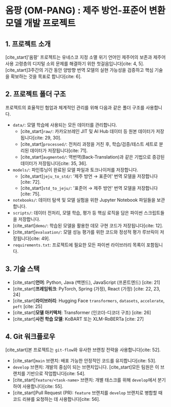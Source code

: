 # 옴팡 (OM-PANG) : 제주 방언-표준어 변환 모델 개발 프로젝트

## 1. 프로젝트 소개
[cite_start]'옴팡' 프로젝트는 유네스코 지정 소멸 위기 언어인 제주어의 보존과 제주어 사용 고령층의 디지털 소외 문제를 해결하기 위한 첫걸음입니다[cite: 4, 5]. [cite_start]3주간의 기간 동안 양방향 번역 모델의 실현 가능성을 검증하고 핵심 기술을 확보하는 것을 목표로 합니다[cite: 6].

## 2. 프로젝트 폴더 구조
프로젝트의 효율적인 협업과 체계적인 관리를 위해 다음과 같은 폴더 구조를 사용합니다.

-   `data/`: 모델 학습에 사용되는 모든 데이터를 관리합니다.
    -   [cite_start]`raw/`: 카카오브레인 JIT 및 AI Hub 데이터 등 원본 데이터가 저장됩니다[cite: 29, 30].
    -   [cite_start]`processed/`: 전처리 과정을 거친 후, 학습/검증/테스트 세트로 분리된 데이터가 저장됩니다[cite: 71].
    -   [cite_start]`augmented/`: 역번역(Back-Translation)과 같은 기법으로 증강된 데이터가 저장됩니다[cite: 35, 36].
-   `models/`: 파인튜닝이 완료된 모델 파일과 토크나이저를 저장합니다.
    -   [cite_start]`jeju_to_std/`: '제주 방언 → 표준어' 번역 모델을 저장합니다[cite: 72].
    -   [cite_start]`std_to_jeju/`: '표준어 → 제주 방언' 번역 모델을 저장합니다[cite: 75].
-   `notebooks/`: 데이터 탐색 및 모델 실험을 위한 Jupyter Notebook 파일들을 보관합니다.
-   `scripts/`: 데이터 전처리, 모델 학습, 평가 등 핵심 로직을 담은 파이썬 스크립트들을 저장합니다.
-   [cite_start]`demo/`: 학습된 모델을 활용한 데모 구현 코드가 저장됩니다[cite: 12].
-   [cite_start]`evaluation/`: 모델 성능 평가를 위한 코드와 정성적 평가 루브릭이 저장됩니다[cite: 49].
-   `requirements.txt`: 프로젝트에 필요한 모든 파이썬 라이브러리 목록이 포함됩니다.

## 3. 기술 스택
-   [cite_start]**언어**: Python, Java (백엔드), JavaScript (프론트엔드) [cite: 21]
-   [cite_start]**프레임워크**: PyTorch, Spring (가정), React (가정) [cite: 22, 23, 24]
-   [cite_start]**라이브러리**: Hugging Face `transformers`, `datasets`, `accelerate`, `peft` [cite: 25]
-   [cite_start]**모델 아키텍처**: Transformer (인코더-디코더 구조) [cite: 26]
-   [cite_start]**사전 학습 모델**: KoBART 또는 XLM-RoBERTa [cite: 27]

## 4. Git 워크플로우
[cite_start]본 프로젝트는 `git-flow`와 유사한 브랜칭 전략을 사용합니다[cite: 52].
-   [cite_start]`main` 브랜치: 배포 가능한 안정적인 코드를 유지합니다[cite: 53].
-   `develop` 브랜치: 개발의 중심이 되는 브랜치입니다. [cite_start]모든 팀원은 이 브랜치를 기반으로 작업합니다[cite: 54].
-   [cite_start]`feature/<task-name>` 브랜치: 개별 태스크를 위해 `develop`에서 분기하여 사용합니다[cite: 55].
-   [cite_start]Pull Request (PR): `feature` 브랜치를 `develop` 브랜치로 병합할 때 코드 리뷰를 요청하는 데 사용합니다[cite: 56].